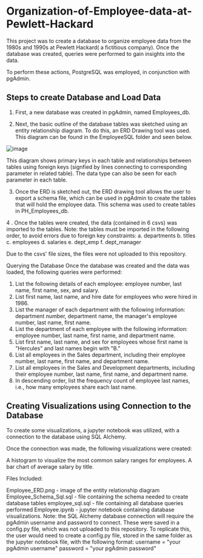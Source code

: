 # Organization-of-Employee-data-at-Pewlett-Hackard



This project  was to create a database to organize employee data from the 1980s and 1990s at Pewlett Hackard( a fictitious company). Once the database was created, queries were performed to gain insights into the data.

To perform these actions, PostgreSQL was employed, in conjunction with pgAdmin.

## Steps to create Database and Load Data
1. First, a new database was created in pgAdmin, named Employees_db.

2. Next, the basic outline of the database tables was sketched using an entity relationship diagram. To do this, an ERD Drawing tool was used. This diagram can be found in the EmployeeSQL folder and seen below.


![image](https://user-images.githubusercontent.com/112916932/215869784-2f8b83b2-e322-45b5-b66d-dff8a4b270d5.png)

This diagram shows primary keys in each table and relationships between tables using foreign keys (signfied by lines connecting to corresponding parameter in related table). The data type can also be seen for each parameter in each table.

3. Once the ERD is sketched out, the ERD drawing tool allows the user to export a schema file, which can be used in pgAdmin to create the tables that will hold the employee data. This schema was used to create tables in PH_Employees_db.

4 . Once the tables were created, the data (contained in 6 csvs) was imported to the tables. Note: the tables must be imported in the following order, to avoid errors due to foreign key constraints: a. departments b. titles c. employees d. salaries e. dept_emp f. dept_manager

Due to the csvs' file sizes, the files were not uploaded to this repository.

Querying the Database
Once the database was created and the data was loaded, the following queries were performed:

1. List the following details of each employee: employee number, last name, first name, sex, and salary.
2. List first name, last name, and hire date for employees who were hired in 1986.
3. List the manager of each department with the following information: department number, department name, the manager's employee number, last name, first name.
4. List the department of each employee with the following information: employee number, last name, first name, and department name.
5. List first name, last name, and sex for employees whose first name is "Hercules" and last names begin with "B."
6. List all employees in the Sales department, including their employee number, last name, first name, and department name.
7. List all employees in the Sales and Development departments, including their employee number, last name, first name, and department name.
8. In descending order, list the frequency count of employee last names, i.e., how many employees share each last name.
 
## Creating Visualizations using Connection to the Database

To create some visualizations, a jupyter notebook was utilized, with a connection to the database using SQL Alchemy.

Once the connection was made, the following visualizations were created:

A histogram to visualize the most common salary ranges for employees.
A bar chart of average salary by title.

Files Included:

Employee_ERD.png - image of the entity relationship diagram
Employee_Schema_Sql.sql - file containing the schema needed to create database tables
employee_sql.sql - file containing all database queries performed
Employee.ipynb - jupyter notebook containing database visualizations. Note: the SQL Alchemy database connection will require the pgAdmin username and password to connect. These were saved in a config.py file, which was not uploaded to this repository. To replicate this, the user would need to create a config.py file, stored in the same folder as the jupyter notebook file, with the following format:
username = "your pgAdmin username"
password = "your pgAdmin password"
